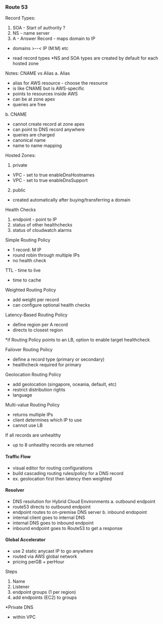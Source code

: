 ### Route 53

Record Types:
1. SOA - Start of authority ?
2. NS - name server
3. A - Answer Record - maps domain to IP
- domains >--< IP (M:M)
etc
* read record types
*NS and SOA types are created by default for each hosted zone

Notes:
CNAME vs Alias
a. Alias
- alias for AWS resource - choose the resource
- is like CNAME but is AWS-specific
- points to resources inside AWS
- can be at zone apex
- queries are free

b. CNAME
- cannot create record at zone apex
- can point to DNS record anywhere
- queries are charged
- canonical name
- name to name mapping

Hosted Zones:
1. private
- VPC - set to true enableDnsHostnames
- VPC - set to true enableDnsSupport
2. public
- created automatically after buying/transferring a domain

Health Checks
1. endpoint - point to IP
2. status of other healthchecks
3. status of cloudwatch alarms

Simple Routing Policy
- 1 record: M IP
- round robin through multiple IPs
- no health check

TTL - time to live
- time to cache

Weighted Routing Policy
- add weight per record
- can configure optional health checks

Latency-Based Routing Policy
- define region per A record
- directs to closest region

*if Routing Policy points to an LB, option to enable target healthcheck

Failover Routing Policy
- define a record type (primary or secondary)
- healthcheck required for primary

Geolocation Routing Policy
- add geolocation (singapore, oceania, default, etc)
- restrict distribution rights
- language

Multi-value Routing Policy
- returns multiple IPs
- client determines which IP to use
- cannot use LB

If all records are unhealthy
- up to 8 unhealthy records are returned

#### Traffic Flow
- visual editor for routing configurations
- build cascading routing rules/policy for a DNS record
- ex. geolocation first then latency then weighted

#### Resolver
- DNS resolution for Hybrid Cloud Environments
a. outbound endpoint
- route53 directs to outbound endpoint
- endpoint routes to on-premise DNS server
b. inbound endopoint
- internal client goes to internal DNS
- internal DNS goes to inbound endpoint
- inbound endpoint goes to Route53 to get a response

#### Global Accelerator
- use 2 static anycast IP to go anywhere
- routed via AWS global network
- pricing perGB + perHour

Steps
1. Name
2. Listener
3. endpoint groups (1 per region)
4. add endpoints (EC2) to groups 

*Private DNS
- within VPC
